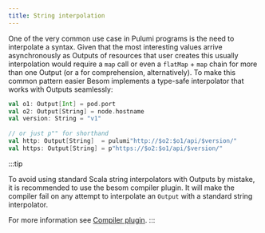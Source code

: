 ```yaml
---
title: String interpolation
---
```


One of the very common use case in Pulumi programs is the need to interpolate a syntax. Given that the most interesting values arrive asynchronously as Outputs of resources that user creates this usually interpolation would require a `map` call or even a `flatMap` + `map` chain for more than one Output (or a for comprehension, alternatively). To make this common pattern easier Besom implements a type-safe interpolator that works with Outputs seamlessly:

```scala
val o1: Output[Int] = pod.port
val o2: Output[String] = node.hostname
val version: String = "v1"
​
// or just p"" for shorthand
val http: Output[String]  = pulumi"http://$o2:$o1/api/$version/" 
val https: Output[String] = p"https://$o2:$o1/api/$version/"
```

:::tip

To avoid using standard Scala string interpolators with Outputs by mistake, it is recommended to use the besom compiler plugin. It will make the compiler fail on any attempt to interpolate an `Output` with a standard string interpolator.

For more information see [Compiler plugin](compiler_plugin.md).
:::

